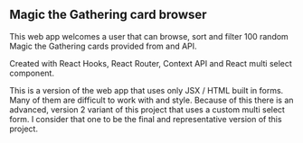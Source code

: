 ## Magic the Gathering card browser

This web app welcomes a user that can browse, sort and filter 100 random Magic the Gathering cards provided from and API.

Created with React Hooks, React Router, Context API and React multi select component.

This is a version of the web app that uses only JSX / HTML built in forms. Many of them are difficult to work with and style.
Because of this there is an advanced, version 2 variant of this project that uses a custom multi select form. I consider that one to be the final and representative version of this project.